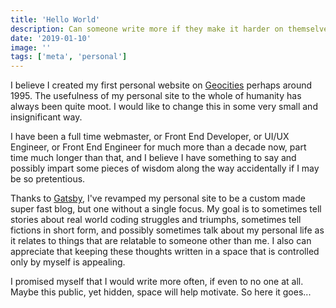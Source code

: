 ```yaml
---
title: 'Hello World'
description: Can someone write more if they make it harder on themselves?
date: '2019-01-10'
image: ''
tags: ['meta', 'personal']
---
```


I believe I created my first personal website on [Geocities](http://www.oocities.org/) perhaps around 1995. The usefulness of my personal site to the whole of humanity has always been quite moot. I would like to change this in some very small and insignificant way.

I have been a full time webmaster, or Front End Developer, or UI/UX Engineer, or Front End Engineer for much more than a decade now, part time much longer than that, and I believe I have something to say and possibly impart some pieces of wisdom along the way accidentally if I may be so pretentious.

Thanks to [Gatsby](https://www.gatsbyjs.org/), I've revamped my personal site to be a custom made super fast blog, but one without a single focus. My goal is to sometimes tell stories about real world coding struggles and triumphs, sometimes tell fictions in short form, and possibly sometimes talk about my personal life as it relates to things that are relatable to someone other than me. I also can appreciate that keeping these thoughts written in a space that is controlled only by myself is appealing.

I promised myself that I would write more often, if even to no one at all. Maybe this public, yet hidden, space will help motivate. So here it goes...
